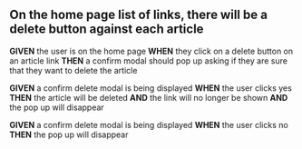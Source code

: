 ## On the home page list of links, there will be a delete button against each article

**GIVEN** the user is on the home page
**WHEN** they click on a delete button on an article link
**THEN** a confirm modal should pop up asking if they are sure that they want to delete the article

**GIVEN** a confirm delete modal is being displayed
**WHEN** the user clicks yes
**THEN** the article will be deleted
**AND** the link will no longer be shown
**AND** the pop up will disappear

**GIVEN** a confirm delete modal is being displayed
**WHEN** the user clicks no 
**THEN** the pop up will disappear

